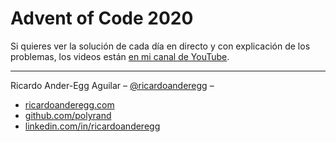 # Advent of Code 2020


Si quieres ver la solución de cada día en directo y con explicación de los problemas, los videos están [en mi canal de YouTube](https://www.youtube.com/playlist?list=PLUSxv8zCs-nsrN5jLOJ80Jwrpk6pZ0g7n).

-----

Ricardo Ander-Egg Aguilar – [@ricardoanderegg](https://twitter.com/ricardoanderegg) –

- [ricardoanderegg.com](http://ricardoanderegg.com/)
- [github.com/polyrand](https://github.com/polyrand/)
- [linkedin.com/in/ricardoanderegg](http://linkedin.com/in/ricardoanderegg)

